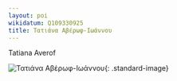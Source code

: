 ```yaml
---
layout: poi
wikidatum: Q109330925
title: Τατιάνα Αβέρωφ-Ιωάννου 
---
```


Tatiana Averof

![Τατιάνα Αβέρωφ-Ιωάννου](https://mietbookstore.gr/wp-content/uploads/2022/03/%CE%A4%CE%91%CE%A4%CE%99%CE%91%CE%9D%CE%91-%CE%91%CE%92%CE%95%CE%A1%CE%A9%CE%A6-1.jpg){: .standard-image}
